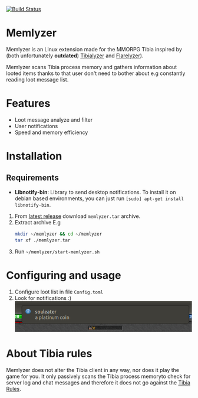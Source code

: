 [![Build Status](https://travis-ci.org/mazurwiktor/memlyzer.svg?branch=master)](https://travis-ci.org/mazurwiktor/memlyzer)

# Memlyzer
Memlyzer is an Linux extension made for the MMORPG Tibia inspired by (both unfortunately **outdated**) [Tibialyzer](https://github.com/Mytherin/Tibialyzer) and [Flarelyzer](https://github.com/Javieracost/Flarelyzer)).

Memlyzer scans Tibia process memory and gathers information about looted items thanks to that user don't need to bother about e.g constantly reading loot message list.

# Features

* Loot message analyze and filter
* User notifications
* Speed and memory efficiency

# Installation

## Requirements
* **Libnotify-bin**: Library to send desktop notifications. To install it on debian based environments, you can just run `[sudo] apt-get install libnotify-bin`.


1. From [latest release](memlyzer/releases/latest) download `memlyzer.tar` archive.
2. Extract archive E.g
    ```bash
    mkdir ~/memlyzer && cd ~/memlyzer
    tar xf ./memlyzer.tar
    ```
3. Run `~/memlyzer/start-memlyzer.sh`


# Configuring and usage

1. Configure loot list in file `Config.toml`
2. Look for notifications :)
![alt text](doc/notification.png "Notification")


# About Tibia rules

Memlyzer does not alter the Tibia client in any way, nor does it play the game for you. It only passively scans the Tibia process memoryto check for server log and chat messages and therefore it does not go against the [Tibia Rules](http://www.tibia.com/support/?subtopic=tibiarules&rule=3b).

